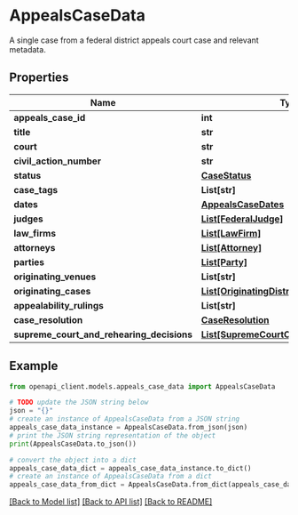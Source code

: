 # AppealsCaseData

A single case from a federal district appeals court case and relevant metadata.

## Properties

Name | Type | Description | Notes
------------ | ------------- | ------------- | -------------
**appeals_case_id** | **int** |  | 
**title** | **str** |  | 
**court** | **str** |  | 
**civil_action_number** | **str** |  | 
**status** | [**CaseStatus**](CaseStatus.md) |  | 
**case_tags** | **List[str]** |  | 
**dates** | [**AppealsCaseDates**](AppealsCaseDates.md) |  | 
**judges** | [**List[FederalJudge]**](FederalJudge.md) |  | 
**law_firms** | [**List[LawFirm]**](LawFirm.md) |  | 
**attorneys** | [**List[Attorney]**](Attorney.md) |  | 
**parties** | [**List[Party]**](Party.md) |  | 
**originating_venues** | **List[str]** |  | 
**originating_cases** | [**List[OriginatingDistrictCourtCase]**](OriginatingDistrictCourtCase.md) |  | 
**appealability_rulings** | **List[str]** |  | 
**case_resolution** | [**CaseResolution**](CaseResolution.md) |  | [optional] 
**supreme_court_and_rehearing_decisions** | [**List[SupremeCourtOrRehearingDecision]**](SupremeCourtOrRehearingDecision.md) |  | 

## Example

```python
from openapi_client.models.appeals_case_data import AppealsCaseData

# TODO update the JSON string below
json = "{}"
# create an instance of AppealsCaseData from a JSON string
appeals_case_data_instance = AppealsCaseData.from_json(json)
# print the JSON string representation of the object
print(AppealsCaseData.to_json())

# convert the object into a dict
appeals_case_data_dict = appeals_case_data_instance.to_dict()
# create an instance of AppealsCaseData from a dict
appeals_case_data_from_dict = AppealsCaseData.from_dict(appeals_case_data_dict)
```
[[Back to Model list]](../README.md#documentation-for-models) [[Back to API list]](../README.md#documentation-for-api-endpoints) [[Back to README]](../README.md)


